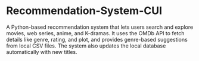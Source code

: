 # Recommendation-System-CUI
A Python-based recommendation system that lets users search and explore movies, web series, anime, and K-dramas. It uses the OMDb API to fetch details like genre, rating, and plot, and provides genre-based suggestions from local CSV files. The system also updates the local database automatically with new titles.
